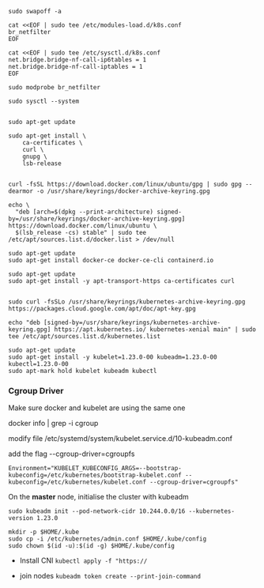 ```shell
sudo swapoff -a
```

```shell
cat <<EOF | sudo tee /etc/modules-load.d/k8s.conf
br_netfilter
EOF

cat <<EOF | sudo tee /etc/sysctl.d/k8s.conf
net.bridge.bridge-nf-call-ip6tables = 1
net.bridge.bridge-nf-call-iptables = 1
EOF

sudo modprobe br_netfilter

sudo sysctl --system  


```



```shell
sudo apt-get update  

sudo apt-get install \
    ca-certificates \
    curl \
    gnupg \
    lsb-release  


curl -fsSL https://download.docker.com/linux/ubuntu/gpg | sudo gpg --dearmor -o /usr/share/keyrings/docker-archive-keyring.gpg  

echo \
  "deb [arch=$(dpkg --print-architecture) signed-by=/usr/share/keyrings/docker-archive-keyring.gpg] https://download.docker.com/linux/ubuntu \
  $(lsb_release -cs) stable" | sudo tee /etc/apt/sources.list.d/docker.list > /dev/null  

sudo apt-get update  
sudo apt-get install docker-ce docker-ce-cli containerd.io  
```


```shell
sudo apt-get update
sudo apt-get install -y apt-transport-https ca-certificates curl


sudo curl -fsSLo /usr/share/keyrings/kubernetes-archive-keyring.gpg https://packages.cloud.google.com/apt/doc/apt-key.gpg

echo "deb [signed-by=/usr/share/keyrings/kubernetes-archive-keyring.gpg] https://apt.kubernetes.io/ kubernetes-xenial main" | sudo tee /etc/apt/sources.list.d/kubernetes.list

sudo apt-get update
sudo apt-get install -y kubelet=1.23.0-00 kubeadm=1.23.0-00 kubectl=1.23.0-00
sudo apt-mark hold kubelet kubeadm kubectl
```
### Cgroup Driver  
Make sure docker and kubelet are using the same one

docker info | grep -i cgroup

modify file 
/etc/systemd/system/kubelet.service.d/10-kubeadm.conf

add the flag --cgroup-driver=cgroupfs 
```
Environment="KUBELET_KUBECONFIG_ARGS=--bootstrap-kubeconfig=/etc/kubernetes/bootstrap-kubelet.conf --kubeconfig=/etc/kubernetes/kubelet.conf --cgroup-driver=cgroupfs"
```

On the **master** node, initialise the cluster with kubeadm
```shell
sudo kubeadm init --pod-network-cidr 10.244.0.0/16 --kubernetes-version 1.23.0
```

```shell
mkdir -p $HOME/.kube
sudo cp -i /etc/kubernetes/admin.conf $HOME/.kube/config
sudo chown $(id -u):$(id -g) $HOME/.kube/config
```


- Install CNI ```kubectl apply -f "https://```

- join nodes ```kubeadm token create --print-join-command```
